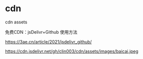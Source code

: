 # cdn
cdn assets


免费CDN：jsDelivr+Github 使用方法

https://3ae.cn/article/2021/jsdelivr_github/



https://cdn.jsdelivr.net/gh/clin003/cdn/assets/images/baicai.jpeg